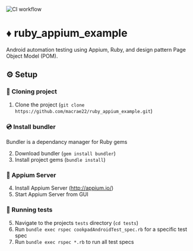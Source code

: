 ![CI workflow](https://github.com/macrae22/ruby_appium_example/actions/workflows/main.yml/badge.svg)

# ♦️ ruby_appium_example
Android automation testing using Appium, Ruby, and design pattern Page Object Model (POM).

## ⚙️ Setup
### 👬 Cloning project
1. Clone the project (`git clone https://github.com/macrae22/ruby_appium_example.git`)

### 💿 Install bundler
Bundler is a dependancy manager for Ruby gems</br>

2. Download bundler (`gem install bundler`)
3. Install project gems (`bundle install`)

### 💽 Appium Server
4. Install Appium Server (http://appium.io/)
5. Start Appium Server from GUI

### 🧪 Running tests
5. Navigate to the projects `tests` directory (`cd tests`)
6. Run `bundle exec rspec cookpadAndroidTest_spec.rb` for a specific test spec
7. Run `bundle exec rspec *.rb` to run all test specs

